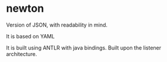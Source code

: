 # newton
Version of JSON, with readability in mind.

It is based on YAML

It is built using ANTLR with java bindings. Built upon the listener architecture.
